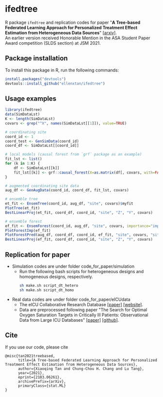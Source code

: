 # ifedtree

R package `ifedtree` and replication codes for paper "**A Tree-based Federated Learning Approach for Personalized Treatment Effect Estimation from Heterogeneous Data Sources**" [[arxiv]](https://arxiv.org/abs/2103.06261).   
An earlier version received Honorable Mention in the ASA Student Paper Award competition (SLDS section) at JSM 2021.

## Package installation

To install this package in R, run the following commands:

```R
install.packages("devtools")
devtools::install_github("ellenxtan/ifedtree")
```

## Usage examples

```R
library(ifedtree)
data(SimDataLst)
K <- length(SimDataLst)
covars <- grep("^X", names(SimDataLst[[1]]), value=TRUE)

# coordinating site
coord_id <- 1  
coord_test <- GenSimData(coord_id)
coord_df <- SimDataLst[[coord_id]]

# local models (causal forest from `grf` package as an example)
fit_lst <- list()
for (k in 1:K) {
    df <- SimDataLst[[k]]
    fit_lst[[k]] <- grf::causal_forest(X=as.matrix(df[, covars, with=FALSE]), Y=df$Y, W=df$Z)
}

# augmented coordinating site data
aug_df <- GenAugData(coord_id, coord_df, fit_lst, covars)

# ensemble tree
et_fit <- EnsemTree(coord_id, aug_df, "site", covars)$myfit
PlotTree(et_fit)
BestLinearProj(et_fit, coord_df, coord_id, "site", "Z", "Y", covars)

# ensemble forest
ef_fit <- EnsemForest(coord_id, aug_df, "site", covars, importance="impurity")$myfit
PlotForestImp(ef_fit)
PlotForestPred(aug_df, coord_df, coord_id, ef_fit, "site", covars, "site", "X1")
BestLinearProj(ef_fit, coord_df, coord_id, "site", "Z", "Y", covars)
```

## Replication for paper

- Simulation codes are under folder code_for_paper/simulation
    - Run the following bash scripts for heterogeneous designs and homogeneous designs, respectively.
        ```bash
        sh make.sh script_dt_hetero
        sh make.sh script_dt_homo
        ```
- Real data codes are under folder code_for_paper/eICUdata
    - The eICU Collaborative Research Database [[paper]](https://www.nature.com/articles/sdata2018178) [[website]](https://eicu-crd.mit.edu/).
    - Data are preprocessed following paper "The Search for Optimal Oxygen Saturation Targets in Critically Ill Patients: Observational Data from Large ICU Databases" [[paper]](https://doi.org/10.1016/j.chest.2019.09.015) [[github]](https://github.com/nus-mornin-lab/oxygenation_kc).


## Cite

If you use our code, please cite
```
@misc{tan2021treebased,
      title={A Tree-based Federated Learning Approach for Personalized Treatment Effect Estimation from Heterogeneous Data Sources}, 
      author={Xiaoqing Tan and Chung-Chou H. Chang and Lu Tang},
      year={2021},
      eprint={2103.06261},
      archivePrefix={arXiv},
      primaryClass={stat.ML}
}
```